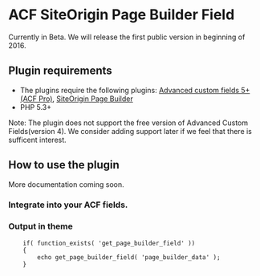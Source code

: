 
# ACF SiteOrigin Page Builder Field

Currently in Beta. We will release the first public version in beginning of 2016.

## Plugin requirements
 - The plugins require the following plugins: [Advanced custom fields 5+ (ACF Pro)](http://www.advancedcustomfields.com/), [SiteOrigin Page Builder](https://sv.wordpress.org/plugins/siteorigin-panels/)
 - PHP 5.3+
 
Note: The plugin does not support the free version of Advanced Custom Fields(version 4). We consider adding support later if we feel that there is sufficent interest.

## How to use the plugin

More documentation coming soon.

### Integrate into your ACF fields.




### Output in theme

```
    if( function_exists( 'get_page_builder_field' ))
    {
        echo get_page_builder_field( 'page_builder_data' );
    }
```


